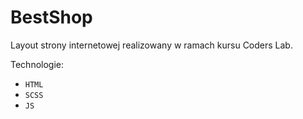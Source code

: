 
# BestShop

Layout strony internetowej realizowany w ramach kursu Coders Lab.

Technologie:
- `HTML`
- `SCSS`
- `JS`

